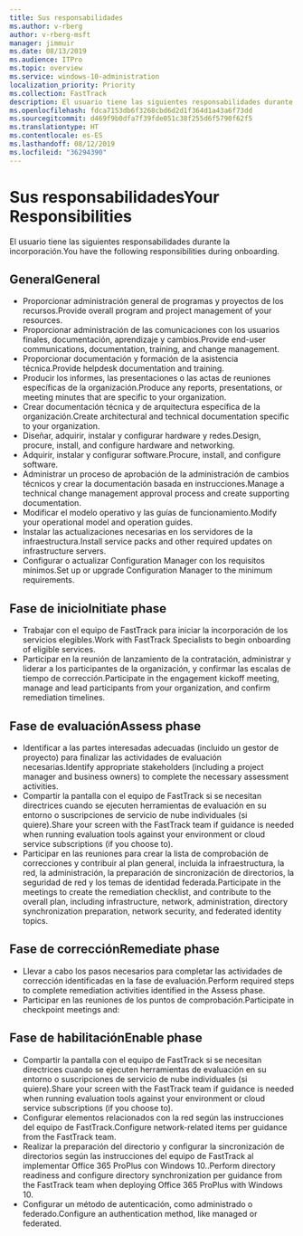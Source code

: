 ```yaml
---
title: Sus responsabilidades
ms.author: v-rberg
author: v-rberg-msft
manager: jimmuir
ms.date: 08/13/2019
ms.audience: ITPro
ms.topic: overview
ms.service: windows-10-administration
localization_priority: Priority
ms.collection: FastTrack
description: El usuario tiene las siguientes responsabilidades durante la incorporación a Windows 10.
ms.openlocfilehash: fdca7153db6f3268cbd6d2d1f364d1a43a6f73dd
ms.sourcegitcommit: d469f9b0dfa7f39fde051c38f255d6f5790f62f5
ms.translationtype: HT
ms.contentlocale: es-ES
ms.lasthandoff: 08/12/2019
ms.locfileid: "36294390"
---
```

# <a name="your-responsibilities"></a><span data-ttu-id="e05ec-103">Sus responsabilidades</span><span class="sxs-lookup"><span data-stu-id="e05ec-103">Your Responsibilities</span></span>

<span data-ttu-id="e05ec-104">El usuario tiene las siguientes responsabilidades durante la incorporación.</span><span class="sxs-lookup"><span data-stu-id="e05ec-104">You have the following responsibilities during onboarding.</span></span>

## <a name="general"></a><span data-ttu-id="e05ec-105">General</span><span class="sxs-lookup"><span data-stu-id="e05ec-105">General</span></span>

- <span data-ttu-id="e05ec-106">Proporcionar administración general de programas y proyectos de los recursos.</span><span class="sxs-lookup"><span data-stu-id="e05ec-106">Provide overall program and project management of your resources.</span></span>
- <span data-ttu-id="e05ec-107">Proporcionar administración de las comunicaciones con los usuarios finales, documentación, aprendizaje y cambios.</span><span class="sxs-lookup"><span data-stu-id="e05ec-107">Provide end-user communications, documentation, training, and change management.</span></span>
- <span data-ttu-id="e05ec-108">Proporcionar documentación y formación de la asistencia técnica.</span><span class="sxs-lookup"><span data-stu-id="e05ec-108">Provide helpdesk documentation and training.</span></span>
- <span data-ttu-id="e05ec-109">Producir los informes, las presentaciones o las actas de reuniones específicas de la organización.</span><span class="sxs-lookup"><span data-stu-id="e05ec-109">Produce any reports, presentations, or meeting minutes that are specific to your organization.</span></span>
- <span data-ttu-id="e05ec-110">Crear documentación técnica y de arquitectura específica de la organización.</span><span class="sxs-lookup"><span data-stu-id="e05ec-110">Create architectural and technical documentation specific to your organization.</span></span>
- <span data-ttu-id="e05ec-111">Diseñar, adquirir, instalar y configurar hardware y redes.</span><span class="sxs-lookup"><span data-stu-id="e05ec-111">Design, procure, install, and configure hardware and networking.</span></span>
- <span data-ttu-id="e05ec-112">Adquirir, instalar y configurar software.</span><span class="sxs-lookup"><span data-stu-id="e05ec-112">Procure, install, and configure software.</span></span>
- <span data-ttu-id="e05ec-113">Administrar un proceso de aprobación de la administración de cambios técnicos y crear la documentación basada en instrucciones.</span><span class="sxs-lookup"><span data-stu-id="e05ec-113">Manage a technical change management approval process and create supporting documentation.</span></span>
- <span data-ttu-id="e05ec-114">Modificar el modelo operativo y las guías de funcionamiento.</span><span class="sxs-lookup"><span data-stu-id="e05ec-114">Modify your operational model and operation guides.</span></span>
- <span data-ttu-id="e05ec-115">Instalar las actualizaciones necesarias en los servidores de la infraestructura.</span><span class="sxs-lookup"><span data-stu-id="e05ec-115">Install service packs and other required updates on infrastructure servers.</span></span>
- <span data-ttu-id="e05ec-116">Configurar o actualizar Configuration Manager con los requisitos mínimos.</span><span class="sxs-lookup"><span data-stu-id="e05ec-116">Set up or upgrade Configuration Manager to the minimum requirements.</span></span>

## <a name="initiate-phase"></a><span data-ttu-id="e05ec-117">Fase de inicio</span><span class="sxs-lookup"><span data-stu-id="e05ec-117">Initiate phase</span></span>

- <span data-ttu-id="e05ec-118">Trabajar con el equipo de FastTrack para iniciar la incorporación de los servicios elegibles.</span><span class="sxs-lookup"><span data-stu-id="e05ec-118">Work with FastTrack Specialists to begin onboarding of eligible services.</span></span>
- <span data-ttu-id="e05ec-119">Participar en la reunión de lanzamiento de la contratación, administrar y liderar a los participantes de la organización, y confirmar las escalas de tiempo de corrección.</span><span class="sxs-lookup"><span data-stu-id="e05ec-119">Participate in the engagement kickoff meeting, manage and lead participants from your organization, and confirm remediation timelines.</span></span>

## <a name="assess-phase"></a><span data-ttu-id="e05ec-120">Fase de evaluación</span><span class="sxs-lookup"><span data-stu-id="e05ec-120">Assess phase</span></span>

- <span data-ttu-id="e05ec-121">Identificar a las partes interesadas adecuadas (incluido un gestor de proyecto) para finalizar las actividades de evaluación necesarias.</span><span class="sxs-lookup"><span data-stu-id="e05ec-121">Identify appropriate stakeholders (including a project manager and business owners) to complete the necessary assessment activities.</span></span>
- <span data-ttu-id="e05ec-122">Compartir la pantalla con el equipo de FastTrack si se necesitan directrices cuando se ejecuten herramientas de evaluación en su entorno o suscripciones de servicio de nube individuales (si quiere).</span><span class="sxs-lookup"><span data-stu-id="e05ec-122">Share your screen with the FastTrack team if guidance is needed when running evaluation tools against your environment or cloud service subscriptions (if you choose to).</span></span>
- <span data-ttu-id="e05ec-123">Participar en las reuniones para crear la lista de comprobación de correcciones y contribuir al plan general, incluida la infraestructura, la red, la administración, la preparación de sincronización de directorios, la seguridad de red y los temas de identidad federada.</span><span class="sxs-lookup"><span data-stu-id="e05ec-123">Participate in the meetings to create the remediation checklist, and contribute to the overall plan, including infrastructure, network, administration, directory synchronization preparation, network security, and federated identity topics.</span></span>

## <a name="remediate-phase"></a><span data-ttu-id="e05ec-124">Fase de corrección</span><span class="sxs-lookup"><span data-stu-id="e05ec-124">Remediate phase</span></span>

- <span data-ttu-id="e05ec-125">Llevar a cabo los pasos necesarios para completar las actividades de corrección identificadas en la fase de evaluación.</span><span class="sxs-lookup"><span data-stu-id="e05ec-125">Perform required steps to complete remediation activities identified in the Assess phase.</span></span>
- <span data-ttu-id="e05ec-126">Participar en las reuniones de los puntos de comprobación.</span><span class="sxs-lookup"><span data-stu-id="e05ec-126">Participate in checkpoint meetings and:</span></span>

## <a name="enable-phase"></a><span data-ttu-id="e05ec-127">Fase de habilitación</span><span class="sxs-lookup"><span data-stu-id="e05ec-127">Enable phase</span></span>

- <span data-ttu-id="e05ec-128">Compartir la pantalla con el equipo de FastTrack si se necesitan directrices cuando se ejecuten herramientas de evaluación en su entorno o suscripciones de servicio de nube individuales (si quiere).</span><span class="sxs-lookup"><span data-stu-id="e05ec-128">Share your screen with the FastTrack team if guidance is needed when running evaluation tools against your environment or cloud service subscriptions (if you choose to).</span></span>
- <span data-ttu-id="e05ec-129">Configurar elementos relacionados con la red según las instrucciones del equipo de FastTrack.</span><span class="sxs-lookup"><span data-stu-id="e05ec-129">Configure network-related items per guidance from the FastTrack team.</span></span>
- <span data-ttu-id="e05ec-130">Realizar la preparación del directorio y configurar la sincronización de directorios según las instrucciones del equipo de FastTrack al implementar Office 365 ProPlus con Windows 10..</span><span class="sxs-lookup"><span data-stu-id="e05ec-130">Perform directory readiness and configure directory synchronization per guidance from the FastTrack team when deploying Office 365 ProPlus with Windows 10.</span></span>
- <span data-ttu-id="e05ec-131">Configurar un método de autenticación, como administrado o federado.</span><span class="sxs-lookup"><span data-stu-id="e05ec-131">Configure an authentication method, like managed or federated.</span></span>







  

  

 